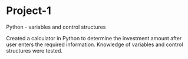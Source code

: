 # Project-1
Python - variables and control structures

Created a calculator in Python to determine the investment amount after user enters the required information.
Knowledge of variables and control structures were tested.
